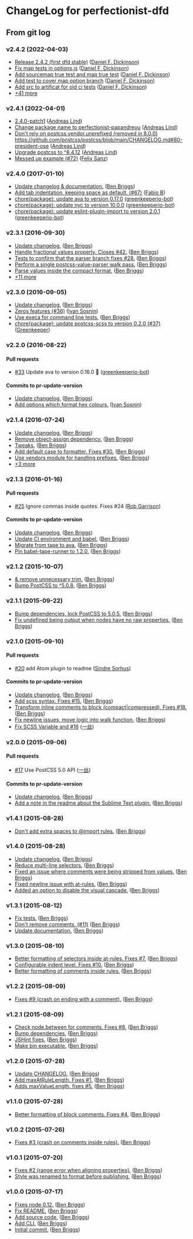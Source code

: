 # ChangeLog for perfectionist-dfd

## From git log

### v2.4.2 (2022-04-03)

- [Release 2.4.2 \(first dfd stable\)](https://github.com/danielfdickinson/perfectionist-dfd/commit/979ac755e4d8fb4d1b158c28eb0c48b99995e5ac) ([Daniel F. Dickinson](mailto:dfdpublic@wildtechgarden.ca))
- [Fix map tests in options.js](https://github.com/danielfdickinson/perfectionist-dfd/commit/a8b9686d93f45497c95d7a9ba4c2349ded65ac29) ([Daniel F. Dickinson](mailto:dfdpublic@wildtechgarden.ca))
- [Add sourcemap true test and map true test](https://github.com/danielfdickinson/perfectionist-dfd/commit/7a982de63707cde77edc78e32cba950cf65a36ed) ([Daniel F. Dickinson](mailto:dfdpublic@wildtechgarden.ca))
- [Add test to cover map option branch](https://github.com/danielfdickinson/perfectionist-dfd/commit/379add125454f359eed0a79c47bc3287d49acf15) ([Daniel F. Dickinson](mailto:dfdpublic@wildtechgarden.ca))
- [Add src to artificat for old ci tests](https://github.com/danielfdickinson/perfectionist-dfd/commit/517dd0311b34f54bc7c377ee88ce1c7101d2da64) ([Daniel F. Dickinson](mailto:dfdpublic@wildtechgarden.ca))
- [+41 more](https://github.com/danielfdickinson/perfectionist-dfd/compare/v2.4.1...v2.4.2)

### v2.4.1 (2022-04-01)

- [2.4.0-patch1](https://github.com/danielfdickinson/perfectionist-dfd/commit/5f6211d4e1bdff4f2b28cd52e61b891866ab6b55) ([Andreas Lind](mailto:andreas.lind@workday.com))
- [Change package name to perfectionist-papandreou](https://github.com/danielfdickinson/perfectionist-dfd/commit/d20778119be6e0a1931756aa424141cc21db87a7) ([Andreas Lind](mailto:andreas.lind@workday.com))
- [Don't rely on postcss.vendor.unprefixed \(removed in 8.0.0\) https:\/\/github.com\/postcss\/postcss\/blob\/main\/CHANGELOG.md\#80-president-ose](https://github.com/danielfdickinson/perfectionist-dfd/commit/7dcf549c87bf0be36ebe87e2609b15e67cb8099e) ([Andreas Lind](mailto:andreas.lind@workday.com))
- [Upgrade postcss to ^8.4.12](https://github.com/danielfdickinson/perfectionist-dfd/commit/a5eb41148cc1bbd458398e1f07b52f80053b39fd) ([Andreas Lind](mailto:andreas.lind@workday.com))
- [Messed up example \(\#72\)](https://github.com/danielfdickinson/perfectionist-dfd/commit/b8a3dfd3151f668fc51086f8fa1da89d97d412b8) ([Felix Sanz](mailto:felixsanz@users.noreply.github.com))

### v2.4.0 (2017-01-10)

- [Update changelog & documentation.](https://github.com/danielfdickinson/perfectionist-dfd/commit/8e7f6ae408caf5742ffefcd34adaa56ba171570c) ([Ben Briggs](mailto:beneb.info@gmail.com))
- [Add tab indentation, keeping space as default. \(\#67\)](https://github.com/danielfdickinson/perfectionist-dfd/commit/d2f6bf026f7f66ae280baf2c23fb343ab0ffaf22) ([Fabio B](mailto:fabio.m.bertone@gmail.com))
- [chore\(package\): update ava to version 0.17.0](https://github.com/danielfdickinson/perfectionist-dfd/commit/b5413beba525302c02e0be90d62b1559725fa48b) ([greenkeeperio-bot](mailto:support@greenkeeper.io))
- [chore\(package\): update nyc to version 10.0.0](https://github.com/danielfdickinson/perfectionist-dfd/commit/f0bc67dce5b61f9423bb6ca1805e7dc59bfd68c9) ([greenkeeperio-bot](mailto:support@greenkeeper.io))
- [chore\(package\): update eslint-plugin-import to version 2.0.1](https://github.com/danielfdickinson/perfectionist-dfd/commit/f9bd155c0c0bbe784e4d4039c981e4de3e1596c4) ([greenkeeperio-bot](mailto:support@greenkeeper.io))

### v2.3.1 (2016-09-30)

- [Update changelog.](https://github.com/danielfdickinson/perfectionist-dfd/commit/f5271ad045e7efddcdb7c207f8538acd19491edf) ([Ben Briggs](mailto:beneb.info@gmail.com))
- [Handle fractional values properly. Closes \#42.](https://github.com/danielfdickinson/perfectionist-dfd/commit/a0208018b0c31b505b68561ef139992d2e2488c4) ([Ben Briggs](mailto:beneb.info@gmail.com))
- [Tests to confirm that the parser branch fixes \#28.](https://github.com/danielfdickinson/perfectionist-dfd/commit/81a2f682a26bd454cc634d54dae0110ce8165988) ([Ben Briggs](mailto:beneb.info@gmail.com))
- [Perform a single postcss-value-parser walk pass.](https://github.com/danielfdickinson/perfectionist-dfd/commit/589d7b1ec637843c1ae165b02d81a468780e07a9) ([Ben Briggs](mailto:beneb.info@gmail.com))
- [Parse values inside the compact format.](https://github.com/danielfdickinson/perfectionist-dfd/commit/949dbc7f3735538ebd31982793d35efde7c5b5ae) ([Ben Briggs](mailto:beneb.info@gmail.com))
- [+11 more](https://github.com/danielfdickinson/perfectionist-dfd/compare/v2.3.0...v2.3.1)

### v2.3.0 (2016-09-05)

- [Update changelog.](https://github.com/danielfdickinson/perfectionist-dfd/commit/965bcb0db523522a7c9f297b3de537fc8983dbd6) ([Ben Briggs](mailto:beneb.info@gmail.com))
- [Zeros features \(\#36\)](https://github.com/danielfdickinson/perfectionist-dfd/commit/75a60757d1c61c1cff93534efa100426c1343e75) ([Ivan Sosnin](mailto:vansosnin@gmail.com))
- [Use execa for command line tests.](https://github.com/danielfdickinson/perfectionist-dfd/commit/f899a29cb12c756ef5051a1f11aea9528a85deb2) ([Ben Briggs](mailto:beneb.info@gmail.com))
- [chore\(package\): update postcss-scss to version 0.2.0 \(\#37\)](https://github.com/danielfdickinson/perfectionist-dfd/commit/090ffda330ff4c557846dce7ac30e466d4cf0b49) ([Greenkeeper](mailto:support@greenkeeper.io))

### v2.2.0 (2016-08-22)

#### Pull requests

- [#33](https://github.com/danielfdickinson/perfectionist-dfd/pull/33) Update ava to version 0.16.0 🚀 ([greenkeeperio-bot](mailto:support@greenkeeper.io))

#### Commits to pr-update-version

- [Update changelog.](https://github.com/danielfdickinson/perfectionist-dfd/commit/d3515b27a2dca53193963626e1a0f42d41b74435) ([Ben Briggs](mailto:beneb.info@gmail.com))
- [Add options which format hex colours.](https://github.com/danielfdickinson/perfectionist-dfd/commit/ddef43b9841f9162e3c495263894f7cd9fa1acea) ([Ivan Sosnin](mailto:vansosnin@gmail.com))

### v2.1.4 (2016-07-24)

- [Update changelog.](https://github.com/danielfdickinson/perfectionist-dfd/commit/406a823d816913e3813980990371c1f87dc09d23) ([Ben Briggs](mailto:beneb.info@gmail.com))
- [Remove object-assign dependency.](https://github.com/danielfdickinson/perfectionist-dfd/commit/25c3fc7d05433f6ef680ffa052690460e4c38c67) ([Ben Briggs](mailto:beneb.info@gmail.com))
- [Tweaks.](https://github.com/danielfdickinson/perfectionist-dfd/commit/dd9c2cc4bd5467067c455b97452511b4a5d4f0f6) ([Ben Briggs](mailto:beneb.info@gmail.com))
- [Add default case to formatter. Fixes \#30.](https://github.com/danielfdickinson/perfectionist-dfd/commit/fd6372982f5876aa031b6e4b8b1da95bec596603) ([Ben Briggs](mailto:beneb.info@gmail.com))
- [Use vendors module for handling prefixes.](https://github.com/danielfdickinson/perfectionist-dfd/commit/b4b4bc6f558a4bcd291168b5436ee3fd6fa3be34) ([Ben Briggs](mailto:beneb.info@gmail.com))
- [+3 more](https://github.com/danielfdickinson/perfectionist-dfd/compare/v2.1.3...v2.1.4)

### v2.1.3 (2016-01-16)

#### Pull requests

- [#25](https://github.com/danielfdickinson/perfectionist-dfd/pull/25) Ignore commas inside quotes. Fixes \#24 ([Rob Garrison](mailto:wowmotty@gmail.com))

#### Commits to pr-update-version

- [Update changelog.](https://github.com/danielfdickinson/perfectionist-dfd/commit/6d449e68f7e97e9f342186a2452c8a4c2e149960) ([Ben Briggs](mailto:beneb.info@gmail.com))
- [Update CI environment and babel.](https://github.com/danielfdickinson/perfectionist-dfd/commit/56aaf727eb59610412d7c8b1daead8b20a923899) ([Ben Briggs](mailto:beneb.info@gmail.com))
- [Migrate from tape to ava.](https://github.com/danielfdickinson/perfectionist-dfd/commit/64c4e70ee1784f4a513f14af9d86835036006119) ([Ben Briggs](mailto:beneb.info@gmail.com))
- [Pin babel-tape-runner to 1.2.0.](https://github.com/danielfdickinson/perfectionist-dfd/commit/a9cf1a6ca95780d30bb1e131cd49b809642cedb3) ([Ben Briggs](mailto:beneb.info@gmail.com))

### v2.1.2 (2015-10-07)

- [& remove unnecessary trim.](https://github.com/danielfdickinson/perfectionist-dfd/commit/1f9259dc08b94ad39c04e67e1a5214d4cd487e6b) ([Ben Briggs](mailto:beneb.info@gmail.com))
- [Bump PostCSS to ^5.0.8.](https://github.com/danielfdickinson/perfectionist-dfd/commit/4ea07d9437ea30c61d5d3479a000c4f118cc4dfc) ([Ben Briggs](mailto:beneb.info@gmail.com))

### v2.1.1 (2015-09-22)

- [Bump dependencies, lock PostCSS to 5.0.5.](https://github.com/danielfdickinson/perfectionist-dfd/commit/60f05c220191cf721addd12f48678725453fd78b) ([Ben Briggs](mailto:beneb.info@gmail.com))
- [Fix undefined being output when nodes have no raw properties.](https://github.com/danielfdickinson/perfectionist-dfd/commit/88ca8049eed81b5a059e6860c3bedb0419a807fd) ([Ben Briggs](mailto:beneb.info@gmail.com))

### v2.1.0 (2015-09-10)

#### Pull requests

- [#20](https://github.com/danielfdickinson/perfectionist-dfd/pull/20) add Atom plugin to readme ([Sindre Sorhus](mailto:sindresorhus@gmail.com))

#### Commits to pr-update-version

- [Update changelog.](https://github.com/danielfdickinson/perfectionist-dfd/commit/5aba30360372c1ef0eb41ed11ccf0690451f69c1) ([Ben Briggs](mailto:beneb.info@gmail.com))
- [Add scss syntax. Fixes \#15.](https://github.com/danielfdickinson/perfectionist-dfd/commit/9571fe70dd35e6ac1c58288474cc80179e400c7b) ([Ben Briggs](mailto:beneb.info@gmail.com))
- [Transform inline comments to block \(compact|compressed\). Fixes \#18.](https://github.com/danielfdickinson/perfectionist-dfd/commit/73aa1da1d88843ac4702db5eda44787bbb155c4e) ([Ben Briggs](mailto:beneb.info@gmail.com))
- [Fix newline issues, move logic into walk function.](https://github.com/danielfdickinson/perfectionist-dfd/commit/3ebc7ab3c2368c2126d893ccaa6faa86212efe93) ([Ben Briggs](mailto:beneb.info@gmail.com))
- [Fix SCSS Variable and \#16](https://github.com/danielfdickinson/perfectionist-dfd/commit/02e6c4bfcaec9972b6f4930f975871ae02b7f74e) ([一丝](mailto:percyley@qq.com))

### v2.0.0 (2015-09-06)

#### Pull requests

- [#17](https://github.com/danielfdickinson/perfectionist-dfd/pull/17) Use PostCSS 5.0 API ([一丝](mailto:percyley@qq.com))

#### Commits to pr-update-version

- [Update changelog.](https://github.com/danielfdickinson/perfectionist-dfd/commit/4c26bb79ca1ca0a0aa1484c6bbea3110628400b9) ([Ben Briggs](mailto:beneb.info@gmail.com))
- [Add a note in the readme about the Sublime Text plugin.](https://github.com/danielfdickinson/perfectionist-dfd/commit/b321d8b183fcfa7e8172fcaeee13643ac5ae8c9b) ([Ben Briggs](mailto:beneb.info@gmail.com))

### v1.4.1 (2015-08-28)

- [Don't add extra spaces to @import rules.](https://github.com/danielfdickinson/perfectionist-dfd/commit/f5aa52b6bbc74ce588dd2977445ccefe168b916c) ([Ben Briggs](mailto:beneb.info@gmail.com))

### v1.4.0 (2015-08-28)

- [Update changelog.](https://github.com/danielfdickinson/perfectionist-dfd/commit/e66249af377652784ccf5de9c024d1437a8d0a40) ([Ben Briggs](mailto:beneb.info@gmail.com))
- [Reduce multi-line selectors.](https://github.com/danielfdickinson/perfectionist-dfd/commit/86aa6684dc4d07d075baf1733d06c69d2e720a5c) ([Ben Briggs](mailto:beneb.info@gmail.com))
- [Fixed an issue where comments were being stripped from values.](https://github.com/danielfdickinson/perfectionist-dfd/commit/e00ed31c675dcb5523c662993ece08c5f336d0bd) ([Ben Briggs](mailto:beneb.info@gmail.com))
- [Fixed newline issue with at-rules.](https://github.com/danielfdickinson/perfectionist-dfd/commit/6c6aca6c0c439a68eb33c22101b8a68fa7f6b8cd) ([Ben Briggs](mailto:beneb.info@gmail.com))
- [Added an option to disable the visual cascade.](https://github.com/danielfdickinson/perfectionist-dfd/commit/20c7394486e62a054b34c760a8e0e4620aebb942) ([Ben Briggs](mailto:beneb.info@gmail.com))

### v1.3.1 (2015-08-12)

- [Fix tests.](https://github.com/danielfdickinson/perfectionist-dfd/commit/5e24b24099c8919b143c8fc37c07c9e20aca8098) ([Ben Briggs](mailto:beneb.info@gmail.com))
- [Don't remove comments. \(\#11\)](https://github.com/danielfdickinson/perfectionist-dfd/commit/d5e86b8f27054211328b175a28f674f4a52a1312) ([Ben Briggs](mailto:beneb.info@gmail.com))
- [Update documentation.](https://github.com/danielfdickinson/perfectionist-dfd/commit/bdd9b3b7f341e03fc0138add5036ecc1342a8ac2) ([Ben Briggs](mailto:beneb.info@gmail.com))

### v1.3.0 (2015-08-10)

- [Better formatting of selectors inside at-rules. Fixes \#7.](https://github.com/danielfdickinson/perfectionist-dfd/commit/3147d6a752ae61b4865b496ff361c64abbad45aa) ([Ben Briggs](mailto:beneb.info@gmail.com))
- [Configurable indent level. Fixes \#10.](https://github.com/danielfdickinson/perfectionist-dfd/commit/72dff729bf87a34a160cfc1f0b8f21f4166ed64c) ([Ben Briggs](mailto:beneb.info@gmail.com))
- [Better formatting of comments inside rules.](https://github.com/danielfdickinson/perfectionist-dfd/commit/383dce91774344d22afc65c79409e9bff9c555a0) ([Ben Briggs](mailto:beneb.info@gmail.com))

### v1.2.2 (2015-08-09)

- [Fixes \#9 \(crash on ending with a comment\).](https://github.com/danielfdickinson/perfectionist-dfd/commit/0e5519ce68b4ca4757f775e279d97a50b5f2cee5) ([Ben Briggs](mailto:beneb.info@gmail.com))

### v1.2.1 (2015-08-09)

- [Check node.between for comments. Fixes \#8.](https://github.com/danielfdickinson/perfectionist-dfd/commit/32b4e01e0d2c1e29ad66e14edccd5a7b3417995b) ([Ben Briggs](mailto:beneb.info@gmail.com))
- [Bump dependencies.](https://github.com/danielfdickinson/perfectionist-dfd/commit/b874bc50d000f68365e65446623d280409a2669b) ([Ben Briggs](mailto:beneb.info@gmail.com))
- [JSHint fixes.](https://github.com/danielfdickinson/perfectionist-dfd/commit/f42882f07ca870f41a44ce7381096ccd02ab6e05) ([Ben Briggs](mailto:beneb.info@gmail.com))
- [Make bin executable.](https://github.com/danielfdickinson/perfectionist-dfd/commit/6a118bc6fbaa70e192c602a8ff00b3620af0a7e2) ([Ben Briggs](mailto:beneb.info@gmail.com))

### v1.2.0 (2015-07-28)

- [Update CHANGELOG.](https://github.com/danielfdickinson/perfectionist-dfd/commit/8f8d703ba4fddb874946ea8de2f4dc5905426e6a) ([Ben Briggs](mailto:beneb.info@gmail.com))
- [Add maxAtRuleLength. Fixes \#1.](https://github.com/danielfdickinson/perfectionist-dfd/commit/8f772ae92dd21c375ee449d036dd8388566ca805) ([Ben Briggs](mailto:beneb.info@gmail.com))
- [Adds maxValueLength, fixes \#5.](https://github.com/danielfdickinson/perfectionist-dfd/commit/a2b4e0ddb7a8c9d19370df7189e1b020a0c4c11a) ([Ben Briggs](mailto:beneb.info@gmail.com))

### v1.1.0 (2015-07-28)

- [Better formatting of block comments. Fixes \#4.](https://github.com/danielfdickinson/perfectionist-dfd/commit/0e1e0f0c38c92e7f950b2101770bd52495164165) ([Ben Briggs](mailto:beneb.info@gmail.com))

### v1.0.2 (2015-07-26)

- [Fixes \#3 \(crash on comments inside rules\).](https://github.com/danielfdickinson/perfectionist-dfd/commit/96abc8416eed72b285ddcd12c769433f35d12a77) ([Ben Briggs](mailto:beneb.info@gmail.com))

### v1.0.1 (2015-07-20)

- [Fixes \#2 \(range error when aligning properties\).](https://github.com/danielfdickinson/perfectionist-dfd/commit/52a4acf4f9a6ff64e3a7ca25b766d91543eeae1d) ([Ben Briggs](mailto:beneb.info@gmail.com))
- [Style was renamed to format before publishing.](https://github.com/danielfdickinson/perfectionist-dfd/commit/e125fe69b39cb4b0bccd3990240da40ce2608cb7) ([Ben Briggs](mailto:beneb.info@gmail.com))

### v1.0.0 (2015-07-17)

- [Fixes node 0.12.](https://github.com/danielfdickinson/perfectionist-dfd/commit/5de4ff0bece79ac0f6fae37e5be42c58740196ff) ([Ben Briggs](mailto:beneb.info@gmail.com))
- [Fix README.](https://github.com/danielfdickinson/perfectionist-dfd/commit/5b9bd57423fd962119c948ab56a4fd30aad96cef) ([Ben Briggs](mailto:beneb.info@gmail.com))
- [Add source code.](https://github.com/danielfdickinson/perfectionist-dfd/commit/b4ab33e42ca90d23777848afb4448ff9e6a19731) ([Ben Briggs](mailto:beneb.info@gmail.com))
- [Add CLI.](https://github.com/danielfdickinson/perfectionist-dfd/commit/3ac66e6419e02d96a7d2f13c76fb26a92bac78ea) ([Ben Briggs](mailto:beneb.info@gmail.com))
- [Initial commit.](https://github.com/danielfdickinson/perfectionist-dfd/commit/8e42a76c0d8f4b6f8d60d0b8cdde7b747991b1bc) ([Ben Briggs](mailto:beneb.info@gmail.com))
